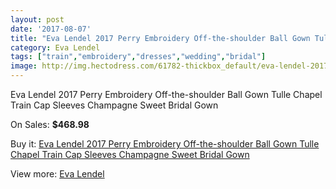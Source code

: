 ```yaml
---
layout: post
date: '2017-08-07'
title: "Eva Lendel 2017 Perry Embroidery Off-the-shoulder Ball Gown Tulle Chapel Train Cap Sleeves Champagne Sweet Bridal Gown"
category: Eva Lendel
tags: ["train","embroidery","dresses","wedding","bridal"]
image: http://img.hectodress.com/61782-thickbox_default/eva-lendel-2017-perry-embroidery-off-the-shoulder-ball-gown-tulle-chapel-train-cap-sleeves-champagne-sweet-bridal-gown.jpg
---
```

Eva Lendel 2017 Perry Embroidery Off-the-shoulder Ball Gown Tulle Chapel Train Cap Sleeves Champagne Sweet Bridal Gown

On Sales: **$468.98**
<a href="https://www.hectodress.com/eva-lendel/19947-eva-lendel-2017-perry-embroidery-off-the-shoulder-ball-gown-tulle-chapel-train-cap-sleeves-champagne-sweet-bridal-gown.html"><amp-img layout="responsive" width="600" height="600" src="//img.hectodress.com/61782-thickbox_default/eva-lendel-2017-perry-embroidery-off-the-shoulder-ball-gown-tulle-chapel-train-cap-sleeves-champagne-sweet-bridal-gown.jpg" alt="Eva Lendel 2017 Perry Embroidery Off-the-shoulder Ball Gown Tulle Chapel Train Cap Sleeves Champagne Sweet Bridal Gown 0" /></a>
<a href="https://www.hectodress.com/eva-lendel/19947-eva-lendel-2017-perry-embroidery-off-the-shoulder-ball-gown-tulle-chapel-train-cap-sleeves-champagne-sweet-bridal-gown.html"><amp-img layout="responsive" width="600" height="600" src="//img.hectodress.com/61788-thickbox_default/eva-lendel-2017-perry-embroidery-off-the-shoulder-ball-gown-tulle-chapel-train-cap-sleeves-champagne-sweet-bridal-gown.jpg" alt="Eva Lendel 2017 Perry Embroidery Off-the-shoulder Ball Gown Tulle Chapel Train Cap Sleeves Champagne Sweet Bridal Gown 1" /></a>
<a href="https://www.hectodress.com/eva-lendel/19947-eva-lendel-2017-perry-embroidery-off-the-shoulder-ball-gown-tulle-chapel-train-cap-sleeves-champagne-sweet-bridal-gown.html"><amp-img layout="responsive" width="600" height="600" src="//img.hectodress.com/61787-thickbox_default/eva-lendel-2017-perry-embroidery-off-the-shoulder-ball-gown-tulle-chapel-train-cap-sleeves-champagne-sweet-bridal-gown.jpg" alt="Eva Lendel 2017 Perry Embroidery Off-the-shoulder Ball Gown Tulle Chapel Train Cap Sleeves Champagne Sweet Bridal Gown 2" /></a>
<a href="https://www.hectodress.com/eva-lendel/19947-eva-lendel-2017-perry-embroidery-off-the-shoulder-ball-gown-tulle-chapel-train-cap-sleeves-champagne-sweet-bridal-gown.html"><amp-img layout="responsive" width="600" height="600" src="//img.hectodress.com/61786-thickbox_default/eva-lendel-2017-perry-embroidery-off-the-shoulder-ball-gown-tulle-chapel-train-cap-sleeves-champagne-sweet-bridal-gown.jpg" alt="Eva Lendel 2017 Perry Embroidery Off-the-shoulder Ball Gown Tulle Chapel Train Cap Sleeves Champagne Sweet Bridal Gown 3" /></a>
<a href="https://www.hectodress.com/eva-lendel/19947-eva-lendel-2017-perry-embroidery-off-the-shoulder-ball-gown-tulle-chapel-train-cap-sleeves-champagne-sweet-bridal-gown.html"><amp-img layout="responsive" width="600" height="600" src="//img.hectodress.com/61785-thickbox_default/eva-lendel-2017-perry-embroidery-off-the-shoulder-ball-gown-tulle-chapel-train-cap-sleeves-champagne-sweet-bridal-gown.jpg" alt="Eva Lendel 2017 Perry Embroidery Off-the-shoulder Ball Gown Tulle Chapel Train Cap Sleeves Champagne Sweet Bridal Gown 4" /></a>
<a href="https://www.hectodress.com/eva-lendel/19947-eva-lendel-2017-perry-embroidery-off-the-shoulder-ball-gown-tulle-chapel-train-cap-sleeves-champagne-sweet-bridal-gown.html"><amp-img layout="responsive" width="600" height="600" src="//img.hectodress.com/61784-thickbox_default/eva-lendel-2017-perry-embroidery-off-the-shoulder-ball-gown-tulle-chapel-train-cap-sleeves-champagne-sweet-bridal-gown.jpg" alt="Eva Lendel 2017 Perry Embroidery Off-the-shoulder Ball Gown Tulle Chapel Train Cap Sleeves Champagne Sweet Bridal Gown 5" /></a>
<a href="https://www.hectodress.com/eva-lendel/19947-eva-lendel-2017-perry-embroidery-off-the-shoulder-ball-gown-tulle-chapel-train-cap-sleeves-champagne-sweet-bridal-gown.html"><amp-img layout="responsive" width="600" height="600" src="//img.hectodress.com/61783-thickbox_default/eva-lendel-2017-perry-embroidery-off-the-shoulder-ball-gown-tulle-chapel-train-cap-sleeves-champagne-sweet-bridal-gown.jpg" alt="Eva Lendel 2017 Perry Embroidery Off-the-shoulder Ball Gown Tulle Chapel Train Cap Sleeves Champagne Sweet Bridal Gown 6" /></a>

Buy it: [Eva Lendel 2017 Perry Embroidery Off-the-shoulder Ball Gown Tulle Chapel Train Cap Sleeves Champagne Sweet Bridal Gown](https://www.hectodress.com/eva-lendel/19947-eva-lendel-2017-perry-embroidery-off-the-shoulder-ball-gown-tulle-chapel-train-cap-sleeves-champagne-sweet-bridal-gown.html "Eva Lendel 2017 Perry Embroidery Off-the-shoulder Ball Gown Tulle Chapel Train Cap Sleeves Champagne Sweet Bridal Gown")

View more: [Eva Lendel](https://www.hectodress.com/374-eva-lendel "Eva Lendel")